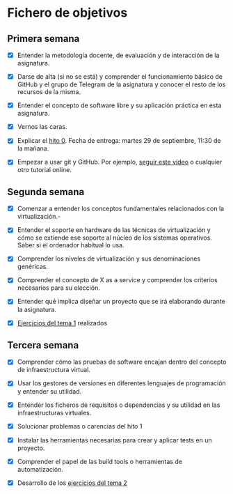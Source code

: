 # Fichero de objetivos

## Primera semana


- [x] Entender la metodología docente, de evaluación y de interacción de la asignatura.

- [x] Darse de alta (si no se está) y comprender el funcionamiento básico de GitHub y el grupo de Telegram de la asignatura y conocer el resto de los recursos de la misma.

- [x] Entender el concepto de software libre y su aplicación práctica en esta asignatura.

- [x] Vernos las caras.

- [x] Explicar el [hito 0](http://jj.github.io/IV/documentos/proyecto/0.Repositorio). Fecha de entrega: martes 29 de septiembre, 11:30 de la mañana.

- [x] Empezar a usar git y GitHub. Por ejemplo, [seguir este vídeo](https://www.youtube.com/watch?v=gmXyJI01qa8) o cualquier otro tutorial online.

## Segunda semana


- [x] Comenzar a entender los conceptos fundamentales relacionados con la virtualización.-

- [x] Entender el soporte en hardware de las técnicas de virtualización y cómo se extiende ese soporte al núcleo de los sistemas operativos. Saber si el ordenador habitual lo usa.

- [x] Comprender los niveles de virtualización y sus denominaciones genéricas.

- [x] Comprender el concepto de X as a service y comprender los criterios necesarios para su elección.

- [x] Entender qué implica diseñar un proyecto que se irá elaborando durante la asignatura.

- [x] [Ejercicios del tema 1](https://github.com/blancaazz/Ejercicios-IV) realizados

## Tercera semana

- [x] Comprender cómo las pruebas de software encajan dentro del concepto de infraestructura virtual.

- [x] Usar los gestores de versiones en diferentes lenguajes de programación y entender su utilidad.

- [x] Entender los ficheros de requisitos o dependencias y su utilidad en las infraestructuras virtuales.

- [x] Solucionar problemas o carencias del hito 1

- [x] Instalar las herramientas necesarias para crear y aplicar tests en un proyecto.

- [x] Comprender el papel de las build tools o herramientas de automatización.

- [x] Desarrollo de los [ejercicios del tema 2](https://github.com/blancaazz/Ejercicios-IV/tree/main/Tema2)
